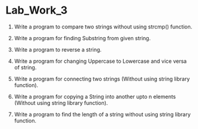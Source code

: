 # Lab_Work_3

1. Write a program to compare two strings without using strcmp() function.

2. Write a program for finding Substring from given string.

3. Write a program to reverse a string.

4. Write a program for changing Uppercase to Lowercase and vice versa of
string.

5. Write a program for connecting two strings (Without using string library
function).

6. Write a program for copying a String into another upto n elements
(Without using string library function).

7. Write a program to find the length of a string without using string library
function.
